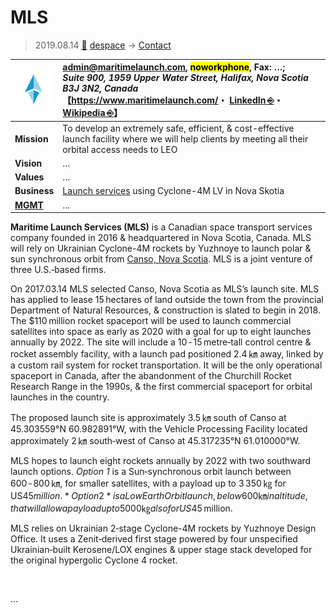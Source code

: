 # MLS
> 2019.08.14 [🚀](../../index/index.md) [despace](../index.md) → [Contact](../contact.md)

|[![](../f/contact/m/mls_logo1_thumb.webp)](../f/contact/m/mls_logo1.webp)|<admin@maritimelaunch.com>, <mark>noworkphone</mark>, Fax: …;<br> *Suite 900, 1959 Upper Water Street, Halifax, Nova Scotia  B3J 3N2, Canada*<br> 【<https://www.maritimelaunch.com/>・ [LinkedIn ⎆](https://www.linkedin.com/company/maritimelaunch/)・ [Wikipedia ⎆](https://en.wikipedia.org/wiki/Maritime_Launch_Services)】|
|:-|:-|
|**Mission**|To develop an extremely safe, efficient, & cost-effective launch facility where we will help clients by meeting all their orbital access needs to LEO|
|**Vision**|…|
|**Values**|…|
|**Business**|[Launch services](../lv.md) using Cyclone-4M LV in Nova Skotia|
|**[MGMT](../mgmt.md)**|…|

**Maritime Launch Services (MLS)** is a Canadian space transport services company founded in 2016 & headquartered in Nova Scotia, Canada. MLS will rely on Ukrainian Cyclone-4M rockets by Yuzhnoye to launch polar & sun synchronous orbit from [Canso, Nova Scotia](../spaceport.md). MLS is a joint venture of three U.S.‑based firms.

On 2017.03.14 MLS selected Canso, Nova Scotia as MLS’s launch site. MLS has applied to lease 15 hectares of land outside the town from the provincial Department of Natural Resources, & construction is slated to begin in 2018. The $110 million rocket spaceport will be used to launch commercial satellites into space as early as 2020 with a goal for up to eight launches annually by 2022. The site will include a 10 ‑ 15 metre‑tall control centre & rocket assembly facility, with a launch pad positioned 2.4 ㎞ away, linked by a custom rail system for rocket transportation. It will be the only operational spaceport in Canada, after the abandonment of the Churchill Rocket Research Range in the 1990s, & the first commercial spaceport for orbital launches in the country.

The proposed launch site is approximately 3.5 ㎞ south of Canso at 45.303559°N 60.982891°W, with the Vehicle Processing Facility located approximately 2 ㎞ south‑west of Canso at 45.317235°N 61.010000°W.

MLS hopes to launch eight rockets annually by 2022 with two southward launch options. *Option 1* is a Sun‑synchronous orbit launch between 600 ‑ 800 ㎞, for smaller satellites, with a payload up to 3 350 ㎏ for US$45 million. *Option 2* is a Low Earth Orbit launch, below 600 ㎞ in altitude, that will allow a payload up to 5 000 ㎏ also for US$45 million.

MLS relies on Ukrainian 2‑stage Cyclone-4M rockets by Yuzhnoye Design Office. It uses a Zenit‑derived first stage powered by four unspecified Ukrainian‑built Kerosene/LOX engines & upper stage stack developed for the original hypergolic Cyclone 4 rocket.

<p style="page-break-after:always"> </p>

…
